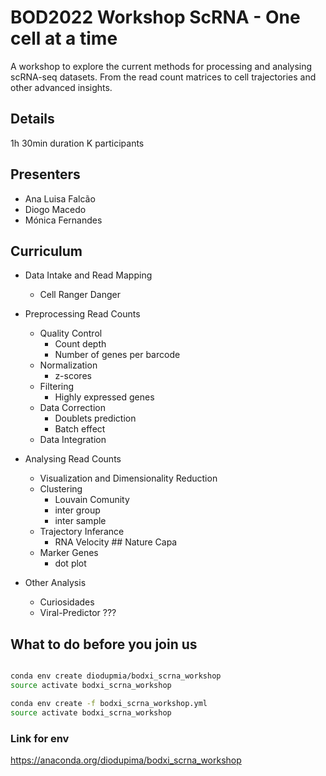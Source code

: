 # BOD2022 Workshop ScRNA - One cell at a time
A workshop to explore the current methods for processing and analysing scRNA-seq datasets. From the read count matrices to cell trajectories and other advanced insights.

## Details

1h 30min duration
K participants

## Presenters

- Ana Luisa Falcão 
- Diogo Macedo 
- Mónica Fernandes 

## Curriculum

- Data Intake and Read Mapping
  - Cell Ranger Danger
- Preprocessing Read Counts
  - Quality Control
    - Count depth
    - Number of genes per barcode
  - Normalization
    - z-scores
  - Filtering
    - Highly expressed genes
  - Data Correction
    - Doublets prediction
    - Batch effect
  - Data Integration
- Analysing Read Counts
  - Visualization and Dimensionality Reduction
  - Clustering
    - Louvain Comunity
    - inter group
    - inter sample
  - Trajectory Inferance
    - RNA Velocity ## Nature Capa
  - Marker Genes
    - dot plot

- Other Analysis
  - Curiosidades
  - Viral-Predictor ???

## What to do before you join us

```bash

conda env create diodupmia/bodxi_scrna_workshop
source activate bodxi_scrna_workshop

```

```bash
conda env create -f bodxi_scrna_workshop.yml
source activate bodxi_scrna_workshop
```

### Link for env

https://anaconda.org/diodupima/bodxi_scrna_workshop
